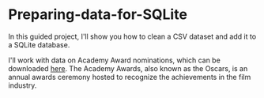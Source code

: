 # Preparing-data-for-SQLite

In this guided project, I'll show you how to clean a CSV dataset and add it to a SQLite database. 

I'll work with data on Academy Award nominations, which can be downloaded [here](https://github.com/dataquestio/solutions/blob/master/Mission215Solutions.ipynb). The Academy Awards, also known as the Oscars, is an annual awards ceremony hosted to recognize the achievements in the film industry. 
